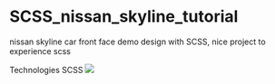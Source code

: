 # SCSS_nissan_skyline_tutorial
nissan skyline car front face demo design with SCSS, nice project to experience scss

Technologies
SCSS
![](https://github.com/muratavci05/SCSS_nissan_skyline_tutorial/blob/0cf498390aee5f2deb43ce7b879127c5932074a4/images/scss-nissan.gif)
